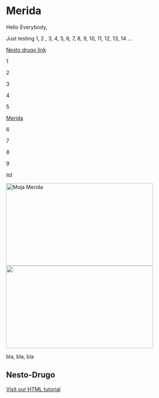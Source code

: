 <meta name="viewport" content="width=device-width, initial-scale=1.0">

# Merida
Hello Everybody,

Just testing 1, 2 , 3, 4, 5, 6, 7, 8, 9, 10, 11, 12, 13, 14 ...


<a href="#nesto-drugo">Nesto drugo link</a>

1

2

3

4

5

<a href="http://www.rotoscopers.com/wp-content/uploads/2013/11/Brave2.jpg">Merida</a>


6

7

8

9


itd

<img src="https://camo.githubusercontent.com/8f99c6f3252ab36c8cb84a6d6e12d041252fc58b/687474703a2f2f7777772e726f746f73636f706572732e636f6d2f77702d636f6e74656e742f75706c6f6164732f323031332f31312f4272617665322e6a7067" width="400" height="225" alt="Moja Merida">
<img src="https://camo.githubusercontent.com/4ea1a3411eb1aba5d35041180fb810b13a568552/687474703a2f2f6d6f6f6e66697265636861726d732e636f6d2f77702d636f6e74656e742f75706c6f6164732f323031352f30322f62726176652d6d65726964612d6172636865722e6a7067" width="400" height="225">



  <div class="w3-col m4" style="background-image:url("https://camo.githubusercontent.com/8f99c6f3252ab36c8cb84a6d6e12d041252fc58b/687474703a2f2f7777772e726f746f73636f706572732e636f6d2f77702d636f6e74656e742f75706c6f6164732f323031332f31312f4272617665322e6a7067");background-size:cover;height:300px;">
  </div>
  <div class="w3-col m4" style="background-image:url("https://camo.githubusercontent.com/4ea1a3411eb1aba5d35041180fb810b13a568552/687474703a2f2f6d6f6f6e66697265636861726d732e636f6d2f77702d636f6e74656e742f75706c6f6164732f323031352f30322f62726176652d6d65726964612d6172636865722e6a7067");background-size:cover;height:300px;">
  </div>




bla, bla, bla

<h2 id="nesto-drugo">Nesto-Drugo</h2>

<a href="https://www.w3schools.com/html/">Visit our HTML tutorial</a>



